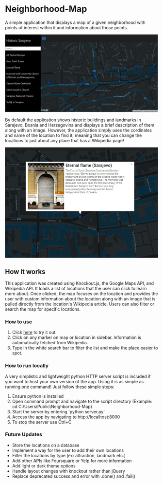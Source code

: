 # Neighborhood-Map
A simple application that displays a map of a given neighborhood with points of interest within it and information about those points. 

![Screenshot of the app](/screenshots/img1.JPG?raw=true)

By default the application shows historic buildings and landmarks in Sarajevo, Bosnia and Herzegovina and displays a brief description of them along with an image. However, the application simply uses the cordinates and name of the location to find it, meaning that you can change the locations to just about any place that has a Wikipedia page!

![Screenshot of the infowindow](/screenshots/img2.JPG?raw=true)

## How it works
This application was created using Knockout.js, the Google Maps API, and Wikipedia API. It loads a list of locations that the user can click to learn more about. Once clicked, the map focuses on the location and provides the user with custom information about the location along with an image that is pulled directly from the location's Wikipedia article. Users can also filter or search the map for specific locations.

### How to use
1. Click [here](http://stefandev.com/Neighborhood-Map/) to try it out.
2. Click on any marker on map or location in sidebar. Information is automatically fetched from Wikipedia.
3. Type in the white search bar to filter the list and make the place easier to spot.

### How to run locally
A very simplistic and lightweight python HTTP server script is included if you want to host your own version of the app. Using it is as simple as running one command! Just follow these simple steps:

1. Ensure python is installed
2. Open command prompt and navigate to the script directory (Example: cd C:\Users\Public\Neighborhood-Map)
3. Start the server by entering 'python server.py'
4. Access the app by navigating to http://localhost:8000
5. To stop the server use Ctrl+C

### Future Updates
- Store the locations on a database
- Implement a way for the user to add their own locations
- Filter the locations by type (ex: attraction, landmark etc.)
- Add other APIs like Foursquare or Yelp for more information
- Add light or dark theme options
- Handle layout changes with knockout rather than jQuery
- Replace deprecated success and error with .done() and .fail()
